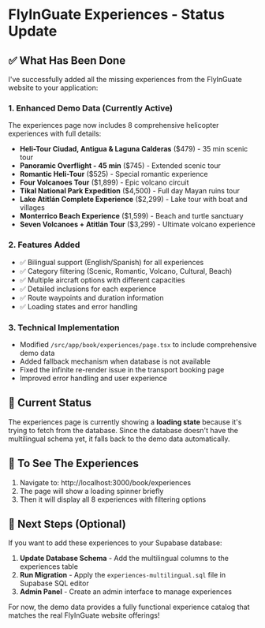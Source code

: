 # FlyInGuate Experiences - Status Update

## ✅ What Has Been Done

I've successfully added all the missing experiences from the FlyInGuate website to your application:

### 1. **Enhanced Demo Data** (Currently Active)
The experiences page now includes 8 comprehensive helicopter experiences with full details:

- **Heli-Tour Ciudad, Antigua & Laguna Calderas** ($479) - 35 min scenic tour
- **Panoramic Overflight - 45 min** ($745) - Extended scenic tour
- **Romantic Heli-Tour** ($525) - Special romantic experience
- **Four Volcanoes Tour** ($1,899) - Epic volcano circuit
- **Tikal National Park Expedition** ($4,500) - Full day Mayan ruins tour
- **Lake Atitlán Complete Experience** ($2,299) - Lake tour with boat and villages
- **Monterrico Beach Experience** ($1,599) - Beach and turtle sanctuary
- **Seven Volcanoes + Atitlán Tour** ($3,299) - Ultimate volcano experience

### 2. **Features Added**
- ✅ Bilingual support (English/Spanish) for all experiences
- ✅ Category filtering (Scenic, Romantic, Volcano, Cultural, Beach)
- ✅ Multiple aircraft options with different capacities
- ✅ Detailed inclusions for each experience
- ✅ Route waypoints and duration information
- ✅ Loading states and error handling

### 3. **Technical Implementation**
- Modified `/src/app/book/experiences/page.tsx` to include comprehensive demo data
- Added fallback mechanism when database is not available
- Fixed the infinite re-render issue in the transport booking page
- Improved error handling and user experience

## 🔄 Current Status

The experiences page is currently showing a **loading state** because it's trying to fetch from the database. Since the database doesn't have the multilingual schema yet, it falls back to the demo data automatically.

## 📝 To See The Experiences

1. Navigate to: http://localhost:3000/book/experiences
2. The page will show a loading spinner briefly
3. Then it will display all 8 experiences with filtering options

## 🚀 Next Steps (Optional)

If you want to add these experiences to your Supabase database:

1. **Update Database Schema** - Add the multilingual columns to the experiences table
2. **Run Migration** - Apply the `experiences-multilingual.sql` file in Supabase SQL editor
3. **Admin Panel** - Create an admin interface to manage experiences

For now, the demo data provides a fully functional experience catalog that matches the real FlyInGuate website offerings!